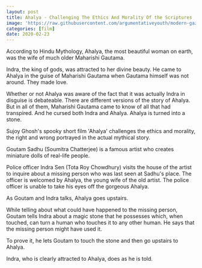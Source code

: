 ```yaml
---
layout: post
title: Ahalya - Challenging The Ethics And Morality Of the Scriptures
image: 'https://raw.githubusercontent.com/argumentativeyouth/modern-gaze/master/assets/img/ahalya-modern-gaze.jpg'
categories: [film]
date: 2020-02-23
---
```

According to Hindu Mythology, Ahalya, the most beautiful woman on earth, was the wife of much older Maharishi Gautama. 

Indra, the king of gods, was attracted to her divine beauty. He came to Ahalya in the guise of Maharishi Gautama when Gautama himself was not around. They made love. 

Whether or not Ahalya was aware of the fact that it was actually Indra in disguise is debateable. There are different versions of the story of Ahalya. But in all of them, Maharishi Gautama came to know of all that had transpired. And he cursed both Indra and Ahalya. Ahalya is turned into a stone.

Sujoy Ghosh's spooky short film 'Ahalya' challenges the ethics and morality, the right and wrong portrayed in the actual mythical story.

Goutam Sadhu (Soumitra Chatterjee) is a famous artist who creates miniature dolls of real-life people.

Police officer Indra Sen (Tota Roy Chowdhury) visits the house of the artist to inquire about a missing person who was last seen at Sadhu's place. The officer is welcomed by Ahalya, the young wife of the old artist. The police officer is unable to take his eyes off the gorgeous Ahalya.

As Goutam and Indra talks, Ahalya goes upstairs. 

While telling about what could have happened to the missing person, Goutam tells Indra about a magic stone that he possesses which, when touched, can turn a human who touches it to any other human. He says that the missing person might have used it.

To prove it, he lets Goutam to touch the stone and then go upstairs to Ahalya.

Indra, who is clearly attracted to Ahalya, does as he is told.


